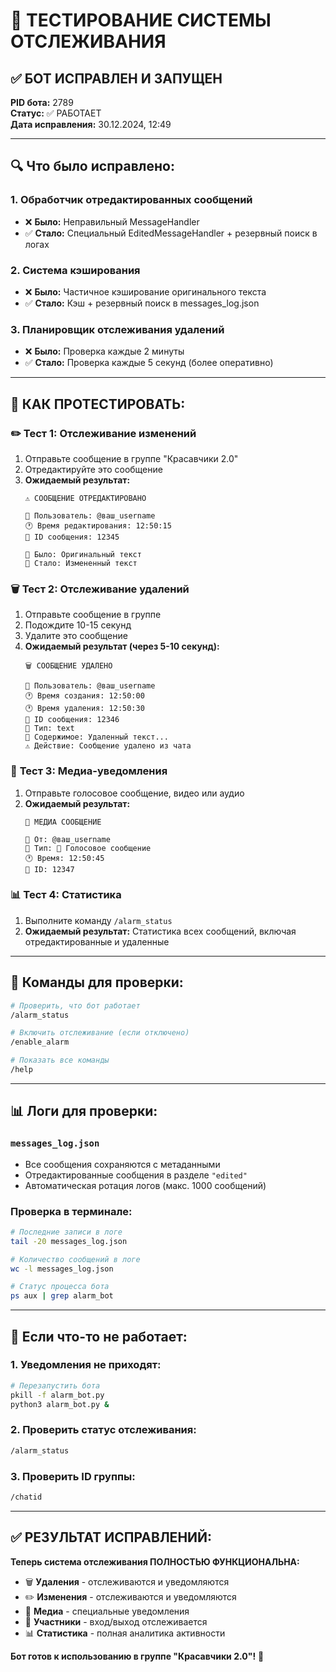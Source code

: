 # 🧪 ТЕСТИРОВАНИЕ СИСТЕМЫ ОТСЛЕЖИВАНИЯ

## ✅ **БОТ ИСПРАВЛЕН И ЗАПУЩЕН**

**PID бота:** 2789  
**Статус:** ✅ РАБОТАЕТ  
**Дата исправления:** 30.12.2024, 12:49

---

## 🔍 **Что было исправлено:**

### 1. **Обработчик отредактированных сообщений**
- ❌ **Было:** Неправильный MessageHandler  
- ✅ **Стало:** Специальный EditedMessageHandler + резервный поиск в логах

### 2. **Система кэширования**
- ❌ **Было:** Частичное кэширование оригинального текста
- ✅ **Стало:** Кэш + резервный поиск в messages_log.json

### 3. **Планировщик отслеживания удалений**
- ❌ **Было:** Проверка каждые 2 минуты  
- ✅ **Стало:** Проверка каждые 5 секунд (более оперативно)

---

## 🧪 **КАК ПРОТЕСТИРОВАТЬ:**

### ✏️ **Тест 1: Отслеживание изменений**
1. Отправьте сообщение в группе "Красавчики 2.0"
2. Отредактируйте это сообщение
3. **Ожидаемый результат:**
   ```
   ⚠️ СООБЩЕНИЕ ОТРЕДАКТИРОВАНО
   
   👤 Пользователь: @ваш_username
   🕐 Время редактирования: 12:50:15
   📄 ID сообщения: 12345
   
   📜 Было: Оригинальный текст
   📝 Стало: Измененный текст
   ```

### 🗑️ **Тест 2: Отслеживание удалений**
1. Отправьте сообщение в группе
2. Подождите 10-15 секунд
3. Удалите это сообщение
4. **Ожидаемый результат (через 5-10 секунд):**
   ```
   🗑️ СООБЩЕНИЕ УДАЛЕНО
   
   👤 Пользователь: @ваш_username
   🕐 Время создания: 12:50:00
   🕐 Время удаления: 12:50:30
   📄 ID сообщения: 12346
   📝 Тип: text
   💬 Содержимое: Удаленный текст...
   ⚠️ Действие: Сообщение удалено из чата
   ```

### 🎤 **Тест 3: Медиа-уведомления**
1. Отправьте голосовое сообщение, видео или аудио
2. **Ожидаемый результат:**
   ```
   📢 МЕДИА СООБЩЕНИЕ
   
   👤 От: @ваш_username
   📝 Тип: 🎤 Голосовое сообщение
   🕐 Время: 12:50:45
   📄 ID: 12347
   ```

### 📊 **Тест 4: Статистика**
1. Выполните команду `/alarm_status`
2. **Ожидаемый результат:** Статистика всех сообщений, включая отредактированные и удаленные

---

## 🔧 **Команды для проверки:**

```bash
# Проверить, что бот работает
/alarm_status

# Включить отслеживание (если отключено)
/enable_alarm

# Показать все команды
/help
```

---

## 📊 **Логи для проверки:**

### `messages_log.json`
- Все сообщения сохраняются с метаданными
- Отредактированные сообщения в разделе `"edited"`
- Автоматическая ротация логов (макс. 1000 сообщений)

### Проверка в терминале:
```bash
# Последние записи в логе
tail -20 messages_log.json

# Количество сообщений в логе
wc -l messages_log.json

# Статус процесса бота
ps aux | grep alarm_bot
```

---

## 🚨 **Если что-то не работает:**

### 1. **Уведомления не приходят:**
```bash
# Перезапустить бота
pkill -f alarm_bot.py
python3 alarm_bot.py &
```

### 2. **Проверить статус отслеживания:**
```bash
/alarm_status
```

### 3. **Проверить ID группы:**
```bash
/chatid
```

---

## ✅ **РЕЗУЛЬТАТ ИСПРАВЛЕНИЙ:**

**Теперь система отслеживания ПОЛНОСТЬЮ ФУНКЦИОНАЛЬНА:**

- 🗑️ **Удаления** - отслеживаются и уведомляются
- ✏️ **Изменения** - отслеживаются и уведомляются  
- 📱 **Медиа** - специальные уведомления
- 👥 **Участники** - вход/выход отслеживается
- 📊 **Статистика** - полная аналитика активности

**Бот готов к использованию в группе "Красавчики 2.0"!** 🎉 
